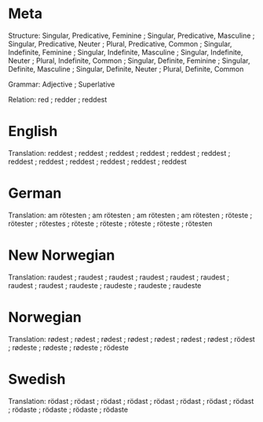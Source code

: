 Meta
====

Structure: Singular, Predicative, Feminine ; Singular, Predicative, Masculine ; Singular, Predicative, Neuter ; Plural, Predicative, Common ;
           Singular, Indefinite, Feminine  ; Singular, Indefinite, Masculine  ; Singular, Indefinite, Neuter  ; Plural, Indefinite, Common  ;
           Singular, Definite, Feminine    ; Singular, Definite, Masculine    ; Singular, Definite, Neuter    ; Plural, Definite, Common

Grammar:   Adjective ; Superlative

Relation:  red ; redder ; reddest



English
=======

Translation: reddest ; reddest ; reddest ; reddest ;
             reddest ; reddest ; reddest ; reddest ;
             reddest ; reddest ; reddest ; reddest



German
======

Translation: am rötesten ; am rötesten ; am rötesten ; am rötesten ;
             röteste     ; rötester    ; rötestes    ; röteste     ;
             röteste     ; röteste     ; röteste     ; rötesten



New Norwegian
=============

Translation: raudest  ; raudest  ; raudest  ; raudest  ;
             raudest  ; raudest  ; raudest  ; raudest  ;
             raudeste ; raudeste ; raudeste ; raudeste



Norwegian
=========

Translation: rødest  ; rødest  ; rødest  ; rødest  ;
             rødest  ; rødest  ; rødest  ; rödest  ;
             rødeste ; rødeste ; rødeste ; rödeste



Swedish
=======

Translation: rödast  ; rödast  ; rödast  ; rödast  ;
             rödast  ; rödast  ; rödast  ; rödast  ;
             rödaste ; rödaste ; rödaste ; rödaste
